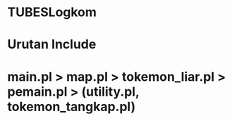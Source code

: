 # TUBESLogkom
# Urutan Include
# main.pl > map.pl > tokemon_liar.pl > pemain.pl > (utility.pl, tokemon_tangkap.pl)
